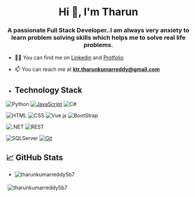 <h1 align="center">Hi 👋, I'm Tharun</h1>
<h3 align="center">A passionate Full Stack Developer..I am always very anxiety to learn problem solving skills which helps me to solve real life problems.</h3>

- 👨‍💻 You can find me on <a href="https://www.linkedin.com/in/tharun-kumar-reddy-k-376ab5222">Linkedin</a> and <a href="https://tharunkumarreddy5b7.github.io/myprot/">Protfolio</a>

- 📫 You can reach me at **ktr.tharunkumarreddy@gmail.com**

- ## Technology Stack

![Python](https://img.shields.io/badge/Python-ProgrammingLanguage-red)
[![JavaScript](https://img.shields.io/badge/-JavaScript-%23F7DF1C?style=flat-square&logo=javascript&logoColor=000000&labelColor=%23F7DF1C&color=%23FFCE5A)](https://www.javascript.com/)
![C#](https://img.shields.io/badge/C%23-Programming-green)


![HTML](https://img.shields.io/badge/Html-Frontend-yellow) ![CSS](https://img.shields.io/badge/CSS-Frontend-pink) ![Vue.js](https://img.shields.io/badge/Vue.js-Frontend-blue) 
![BootStrap](https://img.shields.io/badge/Bootstrap.js-Frontend-red)

![.NET](https://img.shields.io/badge/.Net-Backend-green) ![REST](https://img.shields.io/badge/REST-Backend-purple)

![SQLServer](https://img.shields.io/badge/SQLServer-DataBase-blue)
[![Git](https://img.shields.io/badge/-Git-%23F05032?style=flat-square&logo=git&logoColor=%23ffffff)](https://git-scm.com/)


## &#x1f4c8; GitHub Stats

- <p><img align="left" src="https://github-readme-stats.vercel.app/api/top-langs?username=tharunkumarreddy5b7&show_icons=true&locale=en&layout=compact" alt="tharunkumarreddy5b7" /></p>

<p>&nbsp;<img align="center" src="https://github-readme-stats.vercel.app/api?username=tharunkumarreddy5b7&show_icons=true&locale=en" alt="tharunkumarreddy5b7" /></p>

<!-- More info, tips and tricks for making GitHub Profile README can be found in my article at https://towardsdatascience.com/build-a-stunning-readme-for-your-github-profile-9b80434fe5d7 -->

<!-- [![Header](https://raw.githubusercontent.com/MartinHeinz/MartinHeinz/master/readme_header.png "Header")](https://martinheinz.dev/) -->


<!-- HTML Emojis: https://www.fileformat.info/index.htm -->
<!-- Shields: https://shields.io/ -->
<!-- Awesome GitHub Profile README: https://github.com/abhisheknaiidu/awesome-github-profile-readme -->

